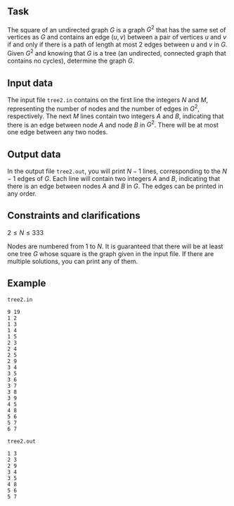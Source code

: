 ## Task

The square of an undirected graph $G$ is a graph $G^2$ that has the same set of vertices as $G$ and contains an edge $(u, v)$ between a pair of vertices $u$ and $v$ if and only if there is a path of length at most 2 edges between $u$ and $v$ in $G$. Given $G^2$ and knowing that $G$ is a tree (an undirected, connected graph that contains no cycles), determine the graph $G$.

## Input data

The input file `tree2.in` contains on the first line the integers $N$ and $M$, representing the number of nodes and the number of edges in $G^2$, respectively. 
The next $M$ lines contain two integers $A$ and $B$, indicating that there is an edge between node $A$ and node $B$ in $G^2$. There will be at most one edge between any two nodes.

## Output data

In the output file `tree2.out`, you will print $N - 1$ lines, corresponding to the $N - 1$ edges of $G$. Each line will contain two integers $A$ and $B$, indicating that there is an edge between nodes $A$ and $B$ in $G$. The edges can be printed in any order.

## Constraints and clarifications

$2 \leq N \leq 333$

Nodes are numbered from 1 to $N$. 
It is guaranteed that there will be at least one tree $G$ whose square is the graph given in the input file. If there are multiple solutions, you can print any of them.

## Example

`tree2.in` 
```
9 19
1 2
1 3
1 4
1 5
2 3
2 4
2 5
2 9
3 4
3 5
3 6
3 7
3 8
3 9
4 5
4 8
5 6
5 7
6 7
```

`tree2.out` 
```
1 3
2 3
2 9
3 4
3 5
4 8
5 6
5 7
```